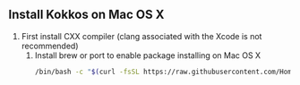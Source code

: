 ## Install Kokkos on Mac OS X

1. First install CXX compiler (clang associated with the Xcode is not recommended)
	1. Install brew or port to enable package installing on Mac OS X
		``` bash
		/bin/bash -c "$(curl -fsSL https://raw.githubusercontent.com/Homebrew/install/HEAD/install.sh)"

		```
